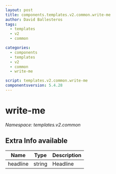 ```yaml
---
layout: post
title: components.templates.v2.common.write-me
author: David Ballesteros
tags:
  - templates
  - v2
  - common

categories:
  - components
  - templates
  - v2
  - common
  - write-me

script: templates.v2.common.write-me
componentsversion: 5.4.28
---
```

# write-me

*Namespace: templates.v2.common*

## Extra Info available

| Name | Type | Description |
| --- | --- | --- |
| headline | string | Headline |